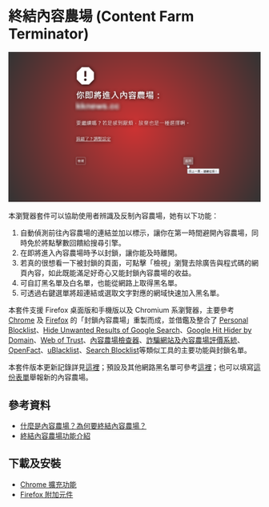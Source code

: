 終結內容農場 (Content Farm Terminator)
======================================

![Screenshot](doc/screenshots/main-001.png)

本瀏覽器套件可以協助使用者辨識及反制內容農場，她有以下功能：
1. 自動偵測前往內容農場的連結並加以標示，讓你在第一時間避開內容農場，同時免於將點擊數回饋給搜尋引擎。
2. 在即將進入內容農場時予以封鎖，讓你能及時離開。
3. 若真的很想看一下被封鎖的頁面，可點擊「檢視」瀏覽去除廣告與程式碼的網頁內容，如此既能滿足好奇心又能封鎖內容農場的收益。
4. 可自訂黑名單及白名單，也能從網路上取得黑名單。
5. 可透過右鍵選單將超連結或選取文字對應的網域快速加入黑名單。

本套件支援 Firefox 桌面版和手機版以及 Chromium 系瀏覽器，主要參考 [Chrome](https://chrome.google.com/webstore/detail/content-farm-blocker/opjaibbmmpldcncnbbglondckfnokfpm) 及 [Firefox](https://addons.mozilla.org/firefox/addon/block-content-farm) 的「封鎖內容農場」重製而成，並借鑑及整合了 [Personal Blocklist](https://chrome.google.com/webstore/detail/personal-blocklist-by-goo/nolijncfnkgaikbjbdaogikpmpbdcdef)、[Hide Unwanted Results of Google Search](https://addons.mozilla.org/firefox/addon/hide-unwanted-results-of-go/)、[Google Hit Hider by Domain](https://greasyfork.org/scripts/1682-google-hit-hider-by-domain-search-filter-block-sites)、[Web of Trust](https://chrome.google.com/webstore/detail/wot-web-of-trust-website/bhmmomiinigofkjcapegjjndpbikblnp)、[內容農場檢查器](https://play.google.com/store/apps/details?id=hk.collaction.contentfarmblocker)、[詐騙網站及內容農場評價系統](https://chrome.google.com/webstore/detail/mpeppilpojkpjkplhihbcfapmlnlkckb)、[OpenFact](https://chrome.google.com/webstore/detail/openfact/jbmgeongeghaeobkhibolfghncafeicp)、[uBlacklist](https://github.com/iorate/uBlacklist)、[Search Blocklist](https://chrome.google.com/webstore/detail/search-blocklist/lmmlebipfkjpbddppdkobgfonflpifkk)等類似工具的主要功能與封鎖名單。

本套件版本更新記錄詳見[這裡](https://github.com/danny0838/content-farm-terminator/blob/master/RELEASES.md)；預設及其他網路黑名單可參考[這裡](https://github.com/danny0838/content-farm-terminator/tree/gh-pages)；也可以填寫[這份表單](https://goo.gl/forms/4nsmTmGjJUzQtr0p1)舉報新的內容農場。

## 參考資料
* [什麼是內容農場？為何要終結內容農場？](https://content-farm-terminator.blogspot.com/2018/12/about-content-farm-terminator.html)
* [終結內容農場功能介紹](https://content-farm-terminator.blogspot.com/2018/12/content-farm-terminator-intro.html)

## 下載及安裝
* [Chrome 擴充功能](https://chrome.google.com/webstore/detail/content-farm-terminator/lcghoajegeldpfkfaejegfobkapnemjl)
* [Firefox 附加元件](https://addons.mozilla.org/firefox/addon/content-farm-terminator/)
